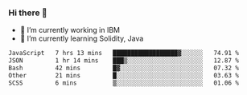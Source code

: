 ### Hi there 👋

<!--
**mathcodeman/mathcodeman** is a ✨ _special_ ✨ repository because its `README.md` (this file) appears on your GitHub profile.

Here are some ideas to get you started:

- 🔭 I’m currently working on ...
- 🌱 I’m currently learning ...
- 👯 I’m looking to collaborate on ...
- 🤔 I’m looking for help with ...
- 💬 Ask me about ...
- 📫 How to reach me: ...
- 😄 Pronouns: ...
- ⚡ Fun fact: ...
-->

- 🔭 I’m currently working in IBM
- 🌱 I’m currently learning Solidity, Java

<!--START_SECTION:waka-->

```txt
JavaScript   7 hrs 13 mins   ██████████████████▓░░░░░░   74.91 %
JSON         1 hr 14 mins    ███▒░░░░░░░░░░░░░░░░░░░░░   12.87 %
Bash         42 mins         █▓░░░░░░░░░░░░░░░░░░░░░░░   07.32 %
Other        21 mins         █░░░░░░░░░░░░░░░░░░░░░░░░   03.63 %
SCSS         6 mins          ▒░░░░░░░░░░░░░░░░░░░░░░░░   01.06 %
```

<!--END_SECTION:waka-->
